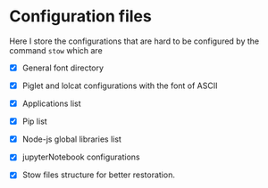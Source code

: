 # Configuration files

Here I store the configurations that are hard to be configured by the command `stow` which are

- [x] General font directory
- [x] Piglet and lolcat configurations with the font of ASCII
- [x] Applications list
- [x] Pip list
- [x] Node-js global libraries list
- [x] jupyterNotebook configurations
- [x] Stow files structure for better restoration.
















